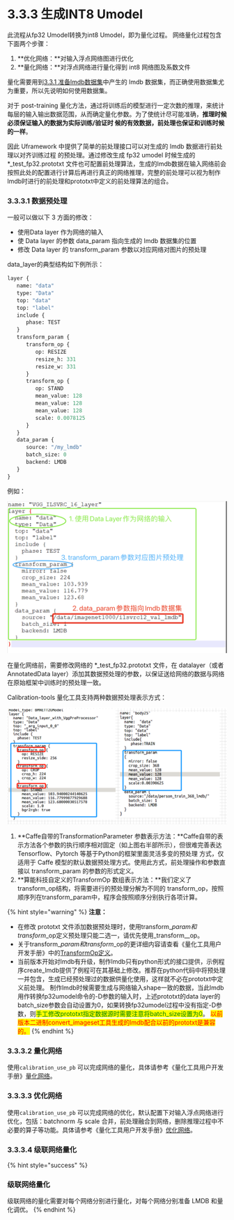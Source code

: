 # 3.3.3 生成INT8 Umodel

此流程从fp32 Umodel转换为int8 Umodel，即为量化过程。 网络量化过程包含下面两个步骤：

1. **优化网络：**对输入浮点网络图进行优化&#x20;
2. **量化网络：**对浮点网络进行量化得到 int8 网络图及系数文件&#x20;

量化需要用到[3.3.1 准备lmdb数据集](lmdb.md)中产生的 lmdb 数据集，而正确使用数据集尤为重要，所以先说明如何使用数据集。

对于 post-training 量化方法，通过将训练后的模型进行一定次数的推理，来统计每层的输入输出数据范围，从而确定量化参数。为了使统计尽可能准确，**推理时候必须保证输入的数据为实际训练/验证时 候的有效数据，前处理也保证和训练时候的一样**。&#x20;

因此 Uframework 中提供了简单的前处理接口可以对生成的 lmdb 数据进行前处理以对齐训练过程 的预处理。通过修改生成 fp32 umodel 时候生成的 \*\_test\_fp32.prototxt 文件也可配置前处理算法，生成的lmdb数据在输入网络前会按照此处的配置进行计算后再进行真正的网络推理，完整的前处理可以视为制作lmdb时进行的前处理和prototxt中定义的前处理算法的组合。

### 3.3.3.1 数据预处理

一般可以做以下 3 方面的修改：

* 使用Data layer 作为网络的输入
* 使 Data layer 的参数 data\_param 指向生成的 lmdb 数据集的位置
* 修改 Data layer 的 transform\_param 参数以对应网络对图片的预处理

data\_layer的典型结构如下例所示：

```protobuf
layer {
   name: "data"
   type: "Data"
   top: "data"
   top: "label"
   include {
      phase: TEST
   }
   transform_param {
      transform_op {
         op: RESIZE
         resize_h: 331
         resize_w: 331
      }
      transform_op {
         op: STAND
         mean_value: 128
         mean_value: 128
         mean_value: 128
         scale: 0.0078125
      }
   }
   data_param {
      source: "/my_lmdb"
      batch_size: 0
      backend: LMDB
   }
}
```

例如：

![修改fp32 umodel prototxt配置预处理](../../.gitbook/assets/fp32umodel转int8umodel修改prototxt.png)

在量化网络前，需要修改网络的 \*\_test\_fp32.prototxt 文件，在 datalayer（或者 AnnotatedData layer）添加其数据预处理的参数，以保证送给网络的数据与网络在原始框架中训练时的预处理一致。

Calibration-tools 量化工具支持两种数据预处理表示方式：

![使用 transform\_op 参数与使用 transform\_param 参数对比](<../../.gitbook/assets/image (3).png>)

1. **Caffe自带的TransformationParameter 参数表示方法：**Caffe自带的表示方法各个参数的执行顺序相对固定（如上图右半部所示），但很难完善表达Tensorflow、Pytorch 等基于Python的框架里面灵活多变的预处理 方式，仅适用于 Caffe 模型的默认数据预处理方式。使用此方式，前处理操作和参数直接以 transform\_param 的参数的形式定义。
2. **算能科技自定义的TransformOp 数组表示方法：**我们定义了transform\_op结构，将需要进行的预处理分解为不同的 transform\_op，按照顺序列在transform\_param中，程序会按照顺序分别执行各项计算。&#x20;

{% hint style="warning" %}
**注意：**

* 在修改 prototxt 文件添加数据预处理时，使用transform\__param和transform_\_op定义预处理只能二选一，请优先使用_transform_\_op。&#x20;
* 关于transform\__param和transform_\_op的更详细内容请查看《量化工具用户开发手册》中的[TransformOp定义](https://doc.sophgo.com/docs/docs\_latest\_release/calibration-tools/html/module/chapter4.html#transformop)。
* 当前版本开始对lmdb有升级，制作lmdb只有python形式的接口提供，示例程序create\_lmdb提供了例程可在其基础上修改。推荐在python代码中将预处理一并包含，生成已经预处理过的数据供量化使用，这样就不必在prototxt中定义前处理。 制作lmdb时候需要生成与网络输入shape一致的数据，当此lmdb用作转换fp32umodel命令的-D参数的输入时，上述prototxt的data layer的batch\_size参数会自动设置为0，如果转换fp32umodel过程中没有指定-D参数，则<mark style="color:green;">手工修改prototxt指定数据源时需要注意将batch\_size设置为0</mark>。 <mark style="color:red;">以前版本二进制convert\_imageset工具生成的lmdb配合以前的prototxt是兼容的。</mark>
{% endhint %}

### **3.3.3.2 量化网络**

使用`calibration_use_pb` 可以完成网络的量化，具体请参考《量化工具用户开发手册》[量化网络](https://doc.sophgo.com/docs/docs\_latest\_release/calibration-tools/html/module/chapter4.html#quantize-nets)。

### **3.3.3.3 优化网络**

使用`calibration_use_pb` 可以完成网络的优化，默认配置下对输入浮点网络进行优化，包括：batchnorm 与 scale 合并，前处理融合到网络，删除推理过程中不必要的算子等功能。具体请参考《量化工具用户开发手册》[优化网络](https://doc.sophgo.com/docs/docs\_latest\_release/calibration-tools/html/module/chapter4.html#optimize-nets)。

### **3.3.3.4 级联网络量化**

{% hint style="success" %}
### **级联网络量化**

级联网络的量化需要对每个网络分别进行量化，对每个网络分别准备 LMDB 和量化调优。
{% endhint %}
